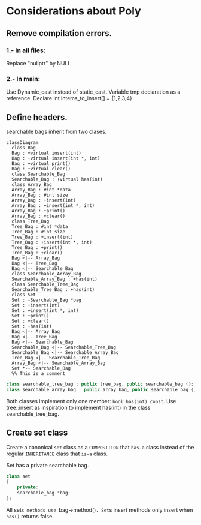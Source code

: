# Considerations about Poly

## Remove compilation errors.

### 1.- In all files:
Replace "nullptr" by NULL

### 2.- In main:
Use Dynamic_cast instead of static_cast.
Variable tmp declaration as a reference.
Declare int intems_to_insert[] = {1,2,3,4}


## Define headers.
searchable bags inherit from two clases.
```mermaid
classDiagram
  class Bag
  Bag : +virtual insert(int)
  Bag : +virtual insert(int *, int)
  Bag : +virtual print()
  Bag : +virtual clear()
  class Searchable_Bag
  Searchable_Bag : +virtual has(int)
  class Array_Bag
  Array_Bag : #int *data
  Array_Bag : #int size
  Array_Bag : +insert(int)
  Array_Bag : +insert(int *, int)
  Array_Bag : +print()
  Array_Bag : +clear()
  class Tree_Bag
  Tree_Bag : #int *data
  Tree_Bag : #int size
  Tree_Bag : +insert(int)
  Tree_Bag : +insert(int *, int)
  Tree_Bag : +print()
  Tree_Bag : +clear()
  Bag <|-- Array_Bag
  Bag <|-- Tree_Bag
  Bag <|-- Searchable_Bag
  class Searchable_Array_Bag
  Searchable_Array_Bag : +has(int)
  class Searchable_Tree_Bag
  Searchable_Tree_Bag : +has(int)
  class Set
  Set : -Searchable_Bag *bag
  Set : +insert(int)
  Set : +insert(int *, int)
  Set : +print()
  Set : +clear()
  Set : +has(int)
  Bag <|-- Array_Bag
  Bag <|-- Tree_Bag
  Bag <|-- Searchable_Bag
  Searchable_Bag <|-- Searchable_Tree_Bag
  Searchable_Bag <|-- Searchable_Array_Bag
  Tree_Bag <|-- Searchable_Tree_Bag
  Array_Bag <|-- Searchable_Array_Bag
  Set *-- Searchable_Bag
  %% This is a comment
```



```c++
class searchable_tree_bag : public tree_bag, public searchable_bag {};
class searchable_array_bag : public array_bag, public searchable_bag {};
```

Both classes implement only one member: `bool has(int) const`.
Use tree::insert as inspiration to implement has(int) in the class 
searchable_tree_bag.

## Create set class 
Create a canonical `set` class as a `COMPOSITION` that `has-a` class 
instead of the regular `INHERITANCE` class that `is-a` class.

Set has a private searchable bag.

```c++
class set
{
	private:
	searchable_bag *bag;
};
```
All set`s methods use `bag->method()`.
Set`s insert methods only insert when `has()` returns false.

